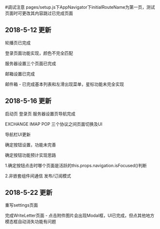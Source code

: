 #调试注意
pages/setup.js下AppNavigator下initialRouteName为第一页，测试页面时可更改其内容跳过已完成页面


## 2018-5-12 更新
轮播页已完成

登录页面功能实现，颜色不完全匹配

服务器设置三个页面已完成

邮箱设置已完成

邮件箱  -  已完成基本列表和左滑出现菜单，星标功能未完全实现

## 2018-5-16 更新
启动页 登录页 服务器设置页导航完成

EXCHANGE IMAP POP 三个协议之间页面切换及UI

导航栏UI更新

确定按钮设置，功能未完善

确定按钮功能预计实现思路

1.确定按钮点击时哪个页面是活跃的this.props.navigation.isFocused()判断

2.非嵌套组件间通信   发布/订阅模式

## 2018-5-22 更新
重写settings页面

完成WriteLetter页面 - 点击附件图片会出现Modal框，UI已完成，但点其他地方模态框自动消失功能有问题
